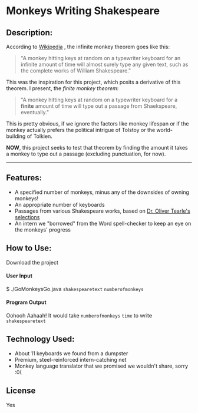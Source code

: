 # Monkeys Writing Shakespeare

## Description:
According to [Wikipedia](https://en.wikipedia.org/wiki/Infinite_monkey_theorem)
, the infinite monkey theorem goes like this: 
> "A monkey
> hitting keys at random on a typewriter keyboard for an infinite amount of
> time will almost surely type any given text, such as the complete works of
> William Shakespeare."

This was the inspiration for this project, which posits a derivative of this
theorem. I present, the *finite monkey theorem*:
> "A monkey hitting keys at random on a typewriter keyboard for a **finite**
> amount of time will type out a passage from Shaekspeare, eventually."

This is pretty obvious, if we ignore the factors like monkey lifespan or if
the monkey actually prefers the political intrigue of Tolstoy or the
world-building of Tolkien.

**NOW**, this project seeks to test that theorem by finding the amount it takes
a monkey to type out a passage (excluding punctuation, for now).

---

## Features:
- A specified number of monkeys, minus any of the downsides of owning monkeys!
- An appropriate number of keyboards
- Passages from various Shakespeare works, based on [Dr. Oliver Tearle's selections](https://interestingliterature.com/2018/10/seven-of-the-best-speeches-from-shakespeare-plays/)
- An intern we "borrowed" from the Word spell-checker to keep an eye on the monkeys'
progress

## How to Use:
Download the project
#### User Input
$ ./GoMonkeysGo.java `shakespearetext` `numberofmonkeys`

#### Program Output
Oohooh Aahaah! It would take `numberofmonkeys` `time` to write `shakespearetext`

## Technology Used:
- About 11 keyboards we found from a dumpster
- Premium, steel-reinforced intern-catching net
- Monkey language translator that we promised we wouldn't share, sorry :0(

## License
Yes
